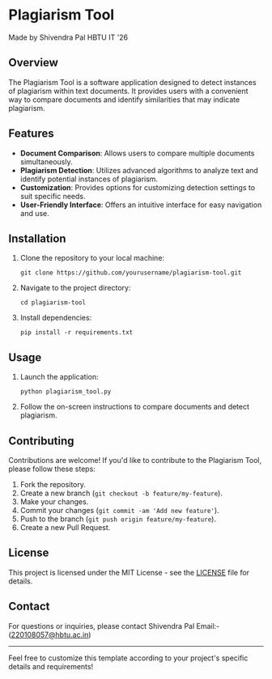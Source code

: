 # Plagiarism Tool
Made by Shivendra Pal HBTU IT '26 
## Overview
The Plagiarism Tool is a software application designed to detect instances of plagiarism within text documents. It provides users with a convenient way to compare documents and identify similarities that may indicate plagiarism.

## Features
- **Document Comparison**: Allows users to compare multiple documents simultaneously.
- **Plagiarism Detection**: Utilizes advanced algorithms to analyze text and identify potential instances of plagiarism.
- **Customization**: Provides options for customizing detection settings to suit specific needs.
- **User-Friendly Interface**: Offers an intuitive interface for easy navigation and use.

## Installation
1. Clone the repository to your local machine:
   ```
   git clone https://github.com/yourusername/plagiarism-tool.git
   ```
2. Navigate to the project directory:
   ```
   cd plagiarism-tool
   ```
3. Install dependencies:
   ```
   pip install -r requirements.txt
   ```

## Usage
1. Launch the application:
   ```
   python plagiarism_tool.py
   ```
2. Follow the on-screen instructions to compare documents and detect plagiarism.

## Contributing
Contributions are welcome! If you'd like to contribute to the Plagiarism Tool, please follow these steps:
1. Fork the repository.
2. Create a new branch (`git checkout -b feature/my-feature`).
3. Make your changes.
4. Commit your changes (`git commit -am 'Add new feature'`).
5. Push to the branch (`git push origin feature/my-feature`).
6. Create a new Pull Request.

## License
This project is licensed under the MIT License - see the [LICENSE](LICENSE) file for details.

## Contact
For questions or inquiries, please contact Shivendra Pal Email:-(220108057@hbtu.ac.in)

---

Feel free to customize this template according to your project's specific details and requirements!
